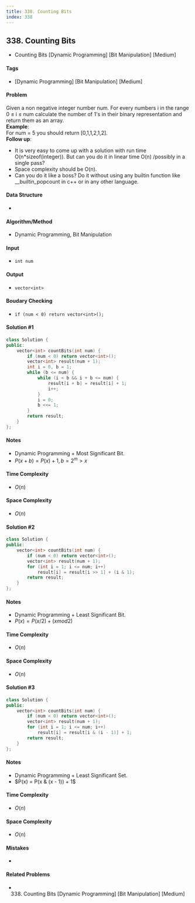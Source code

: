```yaml
---
title: 338. Counting Bits
index: 338
---
```


## 338. Counting Bits
- Counting Bits [Dynamic Programming] [Bit Manipulation] [Medium]

#### Tags
- [Dynamic Programming] [Bit Manipulation] [Medium]

#### Problem
Given a non negative integer number num. For every numbers i in the range 0 ≤ i ≤ num calculate the number of 1's in their binary representation and return them as an array.  
**Example**:  
For num = 5 you should return [0,1,1,2,1,2].  
**Follow up**:  

- It is very easy to come up with a solution with run time O(n*sizeof(integer)). But can you do it in linear time O(n) /possibly in a single pass?
- Space complexity should be O(n).
- Can you do it like a boss? Do it without using any builtin function like __builtin_popcount in c++ or in any other language.

#### Data Structure
- 

#### Algorithm/Method
- Dynamic Programming, Bit Manipulation

#### Input
- `int num`

#### Output
- `vector<int>`

#### Boudary Checking
- `if (num < 0) return vector<int>();`

#### Solution #1
``` C++
class Solution {
public:
    vector<int> countBits(int num) {
        if (num < 0) return vector<int>();
        vector<int> result(num + 1);
        int i = 0, b = 1;
        while (b <= num) {
            while (i < b && i + b <= num) {
                result[i + b] = result[i] + 1;
                i++;
            }
            i = 0;
            b <<= 1;
        }
        return result;
    }
};
```

#### Notes
- Dynamic Programming + Most Significant Bit.
- $P(x + b) = P(x) + 1, b = 2^m > x$

#### Time Complexity
- $O(n)$

#### Space Complexity
- $O(n)$

#### Solution #2
``` C++
class Solution {
public:
    vector<int> countBits(int num) {
        if (num < 0) return vector<int>();
        vector<int> result(num + 1);
        for (int i = 1; i <= num; i++)
            result[i] = result[i >> 1] + (i & 1);
        return result;
    }
};
```

#### Notes
- Dynamic Programming + Least Significant Bit.
- $P(x) = P(x / 2) + (x mod 2)$

#### Time Complexity
- $O(n)$

#### Space Complexity
- $O(n)$

#### Solution #3
``` C++
class Solution {
public:
    vector<int> countBits(int num) {
        if (num < 0) return vector<int>();
        vector<int> result(num + 1);
        for (int i = 1; i <= num; i++)
            result[i] = result[i & (i - 1)] + 1;
        return result;
    }
};
```

#### Notes
- Dynamic Programming + Least Significant Set.
- $P(x) = P(x & (x - 1)) + 1$

#### Time Complexity
- $O(n)$

#### Space Complexity
- $O(n)$

#### Mistakes
- 

#### Related Problems
- 338. Counting Bits [Dynamic Programming] [Bit Manipulation] [Medium]
